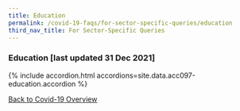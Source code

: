 ```yaml
---
title: Education
permalink: /covid-19-faqs/for-sector-specific-queries/education
third_nav_title: For Sector-Specific Queries
---
```


### Education [last updated 31 Dec 2021]

{% include accordion.html accordions=site.data.acc097-education.accordion %}

[Back to Covid-19 Overview](/covid/)
